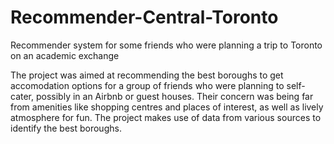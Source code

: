 # Recommender-Central-Toronto
Recommender system for some friends who were planning a trip to Toronto on an academic exchange 

The project was aimed at recommending the best boroughs to get accomodation options for a group of friends who were planning to self-cater, possibly in an Airbnb or guest houses. Their concern was being far from amenities like shopping centres and places of interest, as well as lively atmosphere for fun. The project makes use of data from various sources to identify the best boroughs.

